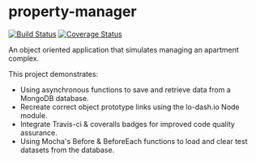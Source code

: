 property-manager
================

[![Build Status](https://travis-ci.org/ABarnhard/property-manager.svg)](https://travis-ci.org/ABarnhard/property-manager)
[![Coverage Status](https://coveralls.io/repos/ABarnhard/property-manager/badge.png)](https://coveralls.io/r/ABarnhard/property-manager)

An object oriented application that simulates managing an apartment complex.

This project demonstrates:

* Using asynchronous functions to save and retrieve data from a MongoDB database.
* Recreate correct object prototype links using the lo-dash.io Node module.
* Integrate Travis-ci & coveralls badges for improved code quality assurance.
* Using Mocha's Before & BeforeEach functions to load and clear test datasets from the database.
